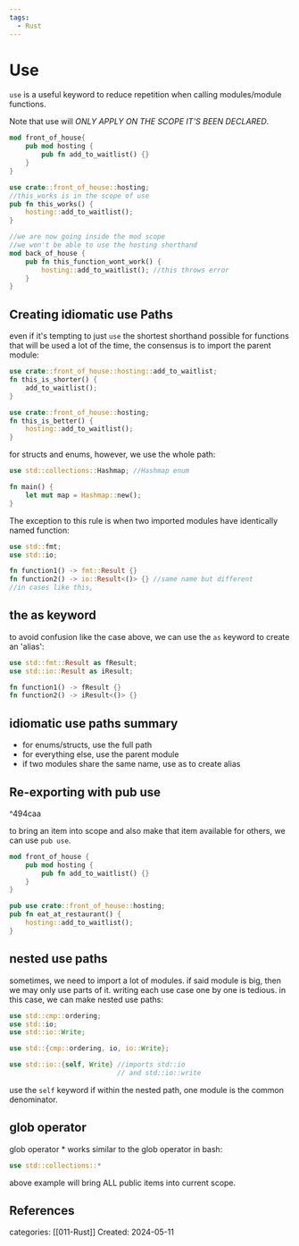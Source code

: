 ```yaml
---
tags:
  - Rust
---
```

# Use
```use``` is a useful keyword to reduce repetition when calling modules/module functions.

Note that use will _ONLY APPLY ON THE SCOPE IT'S BEEN DECLARED_. 
```rust
mod front_of_house{
	pub mod hosting {
		pub fn add_to_waitlist() {}
	}
}

use crate::front_of_house::hosting;
//this_works is in the scope of use
pub fn this_works() {
	hosting::add_to_waitlist();
}

//we are now going inside the mod scope
//we won't be able to use the hosting shorthand 
mod back_of_house { 
	pub fn this_function_wont_work() {
		hosting::add_to_waitlist(); //this throws error
	}
}
```

## Creating idiomatic use Paths
even if it's tempting to just ```use``` the shortest shorthand possible for functions that will be used a lot of the time, the consensus is to import the parent module:
```rust
use crate::front_of_house::hosting::add_to_waitlist;
fn this_is_shorter() {
	add_to_waitlist();
}
```

```rust
use crate::front_of_house::hosting;
fn this_is_better() {
	hosting::add_to_waitlist();
}
```

for structs and enums, however, we use the whole path:
```rust
use std::collections::Hashmap; //Hashmap enum

fn main() {
	let mut map = Hashmap::new();
}
```

The exception to this rule is when two imported modules have identically named function:
```rust
use std::fmt;
use std::io;

fn function1() -> fmt::Result {}
fn function2() -> io::Result<()> {} //same name but different
//in cases like this, 
```

## the as keyword
to avoid confusion like the case above, we can use the ```as``` keyword to create an 'alias':
```rust
use std::fmt::Result as fResult;
use std::io::Result as iResult;

fn function1() -> fResult {}
fn function2() -> iResult<()> {}
```

## idiomatic use paths summary
- for enums/structs, use the full path
- for everything else, use the parent module
- if two modules share the same name, use as to create alias

## Re-exporting with pub use

^494caa

to bring an item into scope and also make that item available for others, we can use ```pub use```.
```rust
mod front_of_house {
	pub mod hosting {
		pub fn add_to_waitlist() {}
	}
}

pub use crate::front_of_house::hosting;
pub fn eat_at_restaurant() {
	hosting::add_to_waitlist();
}
```

## nested use paths
sometimes, we need to import a lot of modules.
if said module is big, then we may only use parts of it.
writing each use case one by one is tedious.
in this case, we can make nested use paths:
```rust
use std::cmp::ordering;
use std::io;
use std::io::Write;
```

```rust
use std::{cmp::ordering, io, io::Write};
```

```rust
use std::io::{self, Write} //imports std::io
						   // and std::io::write
```

use the ```self``` keyword if within the nested path, one module is the common denominator.

## glob operator
glob operator * works similar to the glob operator in bash:
```rust
use std::collections::*
```
above example will bring ALL public items into current scope.
## References

categories: [[011-Rust]]
Created: 2024-05-11
